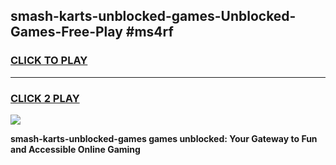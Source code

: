 
## smash-karts-unblocked-games-Unblocked-Games-Free-Play #ms4rf
<h3>
<a href="https://us.freeplayer.one?title=smash-karts-unblocked-games&ref=9M">CLICK TO PLAY</a></h3>
<hr>

<h3>
<a href="https://us.freeplayer.one?title=smash-karts-unblocked-games&ref=9M">CLICK 2 PLAY</a>
  
</h3>

<a href="https://us.freeplayer.one?title=smash-karts-unblocked-games&ref=9M"><img src="https://clearcache.store/games.png"></a>


**smash-karts-unblocked-games games unblocked: Your Gateway to Fun and Accessible Online Gaming**
